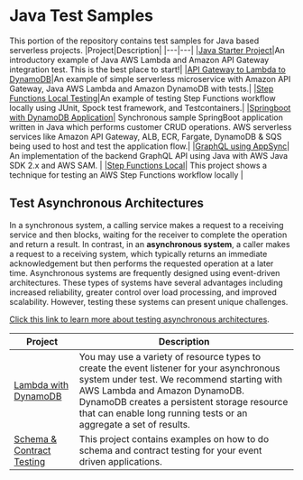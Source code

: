 # Java Test Samples

This portion of the repository contains test samples for Java based serverless projects.
|Project|Description|
|---|---|
|[Java Starter Project](apigw-lambda-list-s3-buckets)|An introductory example of Java AWS Lambda and Amazon API Gateway integration test. This is the best place to start!|
|[API Gateway to Lambda to DynamoDB](apigw-lambda-ddb)|An example of simple serverless microservice with Amazon API Gateway, Java AWS Lambda and Amazon DynamoDB with tests.|
|[Step Functions Local Testing](step-functions-local)|An example of testing Step Functions workflow locally using JUnit, Spock test framework, and Testcontainers.|
|[Springboot with DynamoDB Application](fargate-dynamodb-sync)| Synchronous sample SpringBoot application written in Java which performs customer CRUD operations. AWS serverless services like Amazon API Gateway, ALB, ECR, Fargate, DynamoDB & SQS being used to host and test the application flow.|
|[GraphQL using AppSync](java-appsync-sam)| An implementation of the backend GraphQL API using Java with AWS Java SDK 2.x and AWS SAM. |
|[Step Functions Local](./step-functions-local)| This project shows a technique for testing an AWS Step Functions workflow locally | 

## Test Asynchronous Architectures
In a synchronous system, a calling service makes a request to a receiving service and then blocks, waiting for the receiver to complete the operation and return a result. In contrast, in an **asynchronous system**, a caller makes a request to a receiving system, which typically returns an immediate acknowledgement but then performs the requested operation at a later time. Asynchronous systems are frequently designed using event-driven architectures. These types of systems have several advantages including increased reliability, greater control over load processing, and improved scalability. However, testing these systems can present unique challenges.

[Click this link to learn more about testing asynchronous architectures](./README-ASYNC.md).

|Project|Description|
---|---
|[Lambda with DynamoDB](./async-lambda-dynamodb/)|You may use a variety of resource types to create the event listener for your asynchronous system under test. We recommend starting with AWS Lambda and Amazon DynamoDB. DynamoDB creates a persistent storage resource that can enable long running tests or an aggregate a set of results.|
|[Schema & Contract Testing](./schema-and-contract-testing)|This project contains examples on how to do schema and contract testing for your event driven applications.|
